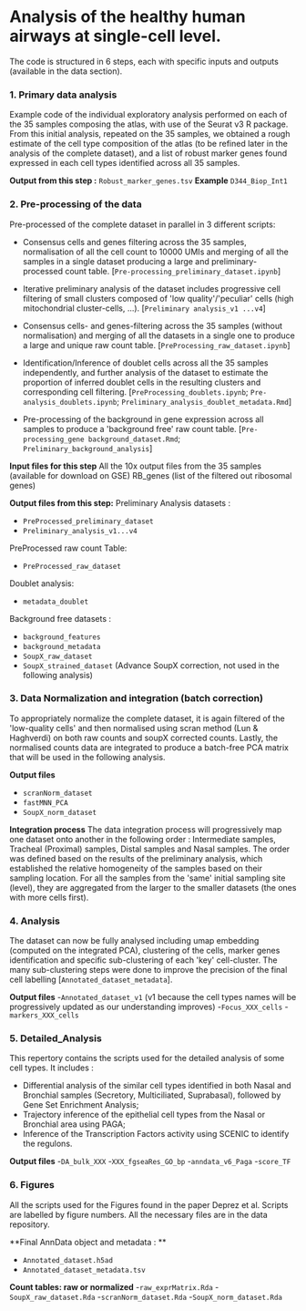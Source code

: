 # Analysis of the healthy human airways at single-cell level.
The code is structured in 6 steps, each with specific inputs and outputs (available in the data section).

### 1. Primary data analysis
Example code of the individual exploratory analysis performed on each of the 35 samples composing the atlas, with use of the Seurat v3 R package. From this initial analysis, repeated on the 35 samples, we obtained a rough estimate of the cell type composition of the atlas (to be refined later in the analysis of the complete dataset), and a list of robust marker genes found expressed in each cell types identified across all 35 samples.

**Output from this step :** `Robust_marker_genes.tsv`
**Example** `D344_Biop_Int1`

### 2. Pre-processing of the data
Pre-processed of the complete dataset in parallel in 3 different scripts: 

   - Consensus cells and genes filtering across the 35 samples, normalisation of all the cell count to 10000 UMIs and merging of all the samples in a single dataset producing a large and preliminary-processed count table. [`Pre-processing_preliminary_dataset.ipynb`] 

   - Iterative preliminary analysis of the dataset includes progressive cell filtering of small clusters composed of 'low quality'/'peculiar' cells (high mitochondrial cluster-cells, ...). [`Preliminary analysis_v1 ...v4`]
    
   - Consensus cells- and genes-filtering across the 35 samples (without normalisation) and merging of all the datasets in a single one to produce a large and unique raw count table. [`PreProcessing_raw_dataset.ipynb`]

   - Identification/Inference of doublet cells across all the 35 samples independently, and further analysis of the dataset to estimate the proportion of inferred doublet cells in the resulting clusters and corresponding cell filtering. [`PreProcessing_doublets.ipynb`; `Pre-analysis_doublets.ipynb`; `Preliminary_analysis_doublet_metadata.Rmd`]   
    
   - Pre-processing of the background in gene expression across all samples to produce a 'background free' raw count table. [`Pre-processing_gene background_dataset.Rmd`; `Preliminary_background_analysis`]
   
**Input files for this step**
All the 10x output files from the 35 samples (available for download on GSE)
RB_genes (list of the filtered out ribosomal genes)
   
**Output files from this step:**
Preliminary Analysis datasets :
  - `PreProcessed_preliminary_dataset`
  - `Preliminary_analysis_v1...v4`

PreProcessed raw count Table:
  - `PreProcessed_raw_dataset`
  
Doublet analysis:
  - `metadata_doublet`
  
Background free datasets :
  - `background_features`
  - `background_metadata`
  - `SoupX_raw_dataset`
  - `SoupX_strained_dataset` (Advance SoupX correction, not used in the following analysis)
  
### 3. Data Normalization and integration (batch correction)

To appropriately normalize the complete dataset, it is again filtered of the 'low-quality cells' and then normalised using scran method (Lun & Haghverdi) on both raw counts and soupX corrected counts. Lastly, the normalised counts data are integrated to produce a batch-free PCA matrix that will be used in the following analysis.

**Output files**
  - `scranNorm_dataset`
  - `fastMNN_PCA`
  - `SoupX_norm_dataset`

**Integration process** 
The data integration process will progressively map one dataset onto another in the following order :
Intermediate samples, Tracheal (Proximal) samples, Distal samples and Nasal samples. The order was defined based on the results of the preliminary analysis, which established the relative homogeneity of the samples based on their sampling location. For all the samples from the 'same' initial sampling site (level), they are aggregated from the larger to the smaller datasets (the ones with more cells first).


### 4. Analysis

The dataset can now be fully analysed including umap embedding (computed on the integrated PCA), clustering of the cells, marker genes identification and specific sub-clustering of each 'key' cell-cluster. The many sub-clustering steps were done to improve the precision of the final cell labelling [`Annotated_dataset_metadata`].

**Output files**
  -`Annotated_dataset_v1` (v1 because the cell types names will be progressively updated as our understanding improves)
  -`Focus_XXX_cells`
  -`markers_XXX_cells`

### 5. Detailed_Analysis

This repertory contains the scripts used for the detailed analysis of some cell types. It includes :

   - Differential analysis of the similar cell types identified in both Nasal and Bronchial samples (Secretory, Multiciliated, Suprabasal), followed by Gene Set Enrichment Analysis;
   - Trajectory inference of the epithelial cell types from the Nasal or Bronchial area using PAGA;
   - Inference of the Transcription Factors activity using SCENIC to identify the regulons.
   
**Output files**
  -`DA_bulk_XXX`
  -`XXX_fgseaRes_GO_bp`
  -`anndata_v6_Paga`
  -`score_TF`

### 6. Figures

All the scripts used for the Figures found in the paper Deprez et al. Scripts are labelled by figure numbers. All the necessary files are in the data repository.

**Final AnnData object and metadata : **
  - `Annotated_dataset.h5ad`
  - `Annotated_dataset_metadata.tsv`
  
**Count tables: raw or normalized**
  -`raw_exprMatrix.Rda`
  -`SoupX_raw_dataset.Rda`
  -`scranNorm_dataset.Rda`
  -`SoupX_norm_dataset.Rda`
  
  

